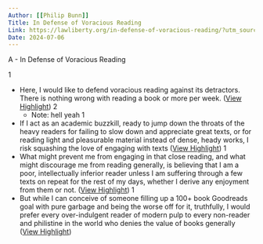```yaml
---
Author: [[Philip Bunn]]
Title: In Defense of Voracious Reading
Link: https://lawliberty.org/in-defense-of-voracious-reading/?utm_source=substack&utm_medium=email
Date: 2024-07-06
---
```

A - In Defense of Voracious Reading

1
- Here, I would like to defend voracious reading against its detractors. There is nothing wrong with reading a book or more per week. ([View Highlight](https://read.readwise.io/read/01hb61akc6yvrxchp7sgg5bk0y))
2
    - Note: hell yeah
1
- If I act as an academic buzzkill, ready to jump down the throats of the heavy readers for failing to slow down and appreciate great texts, or for reading light and pleasurable material instead of dense, heady works, I risk squashing the love of engaging with texts ([View Highlight](https://read.readwise.io/read/01hb61h17ygg7fywttws4nndtd))
1
- What might prevent me from engaging in that close reading, and what might discourage me from reading generally, is believing that I am a poor, intellectually inferior reader unless I am suffering through a few texts on repeat for the rest of my days, whether I derive any enjoyment from them or not. ([View Highlight](https://read.readwise.io/read/01hb61jv0x7tnxxy9h02ath8ht))
1
- But while I can conceive of someone filling up a 100+ book Goodreads goal with pure garbage and being the worse off for it, truthfully, I would prefer every over-indulgent reader of modern pulp to every non-reader and philistine in the world who denies the value of books generally ([View Highlight](https://read.readwise.io/read/01hb61kcax2101j2qpj3j99t9q))
